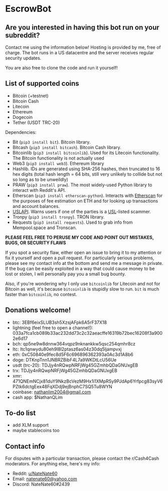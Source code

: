 # EscrowBot

## Are you interested in having this bot run on your subreddit?

Contact me using the information below! Hosting is provided by me, free of charge. The bot runs in a US datacentre and the server receives regular security updates.

You are also free to clone the code and run it yourself!

## List of supported coins

- Bitcoin (+testnet)
- Bitcoin Cash
- Litecoin
- Ethereum
- Dogecoin
- Tether (USDT TRC-20)

Dependencies:

- Bit (`pip3 install bit`). Bitcoin library.
- Bitcash (`pip3 install bitcash`). Bitcoin Cash library.
- Bitcoinlib (`pip3 install bitcoinlib`). Used for its Litecoin functionality. The Bitcoin functionality is not actually used
- Web3 (`pip3 install web3`). Ethereum library
- Hashlib. IDs are generated using SHA-256 hashes, then truncated to 16 hex digits (total hash length = 64 bits, still very unlikely to collide but not so long as to be unweildly)
- PRAW (`pip3 install praw`). The most widely-used Python library to interact with Reddit's API.
- Etherscan (`pip3 install etherscan-python`). Interacts with [Etherscan](https://etherscan.io) for the purposes of fee estimation on ETH and for looking up transactions and account balances.
- [USLAPI](https://github.com/Tjstretchalot/uslapi). Warns users if one of the parties is a [USL](https://universalscammerlist.com)-listed scammer.
- Tronpy (`pip3 install tronpy`). TRON library.
- Requests (`pip3 install requests`). Used to grab info from Mempool.space and Tronscan.

**PLEASE FEEL FREE TO PERUSE MY CODE AND POINT OUT MISTAKES, BUGS, OR SECURITY FLAWS**

If you spot a security flaw, either open an issue to bring it to my attention or fix it yourself and open a pull request. For particularly serious problems, please see my contact info at the bottom and send me a message in private. If the bug can be easily exploited in a way that could cause money to be lost or stolen, I will personally pay you a small bug bounty.

Also, if you're wondering why I only use `bitcoinlib` for Litecoin and not for Bitcoin as well, it's because `bitcoinlib` is stupidly slow to run. `bit` is much faster than `bitcoinlib`, no contest.

## Donations welcome!

- btc: 3EBf6eixSLUB3sh5XzsjAFpk6A5rF37X18
- lightning (feel free to open a channel!): 033a7fca1cb089b33ac232dd73c2c32aeacffe16319b72bec16208f3a9002e6d17
- bch: qp5ne9w8dnnw364vqpz9nknankkw5qsc254qmhr8cz
- ltc: ltc1qnwydu80eh9l8l2ptasz6as04z30dq5ljampvxj
- eth: 0xC50840e9fec8d5F6c696896362393a0Ac3d1A8b6
- doge: DTKnpTnn1JNBRZBibF4L7a9WKDtLcU56Ue
- usdt (trc-20): TDJjy4nRQwpNRFjWg45GZmhbQDaGNUxgEB
- trx: TDJjy4nRQwpNRFjWg45GZmhbQDaGNUxgEB
- xmr: 471QNEmNCjx81duY9NkzBcVezM9Hx1i1XMpRSy9PJdAp6Yrfpcg83syV6PZtk6dctgEex48FqXDdj9ejBnphC7SQ5Tu8WYN
- coinbase: nathanlim2004@gmail.com
- cash app: $NathanQLim


## To-do list

- add XLM support
- maybe stablecoins too

## Contact info

For disputes with a particular transaction, please contact the r/Cash4Cash moderators. For anything else, here's my info:

- Reddit: [u/NateNate60](https://reddit.com/u/NateNate60)
- Email: natenate60@yahoo.com
- Discord: NateNate60\#2439
